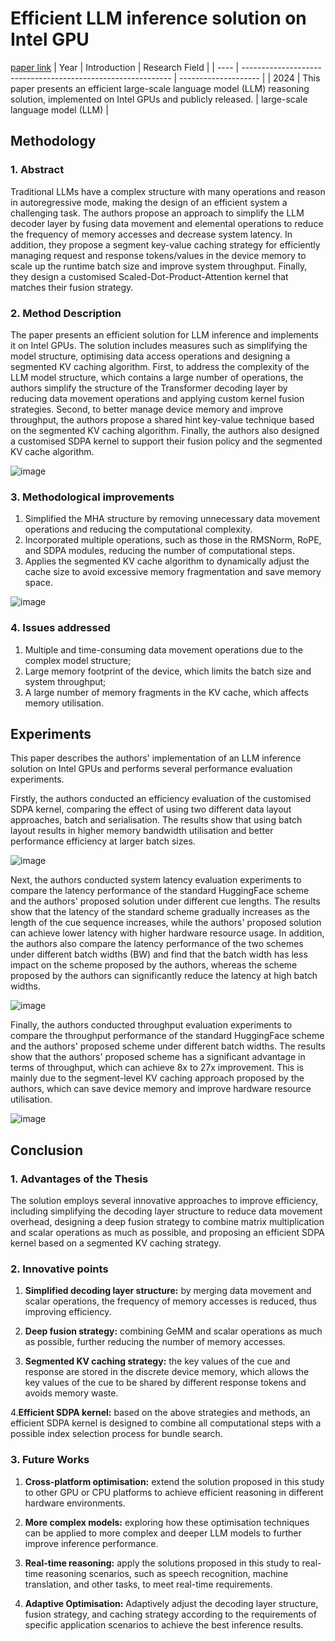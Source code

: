 # Efficient LLM inference solution on Intel GPU
[paper link](https://arxiv.org/pdf/2401.05391) 
| Year | Introduction                                                         | Research Field                 |
| ---- | ------------------------------------------------------------ | -------------------- |
| 2024 |  This paper presents an efficient large-scale language model (LLM) reasoning solution, implemented on Intel GPUs and publicly released.         | large-scale language model (LLM)         |

## Methodology

### 1. Abstract
Traditional LLMs have a complex structure with many operations and reason in autoregressive mode, making the design of an efficient system a challenging task. The authors propose an approach to simplify the LLM decoder layer by fusing data movement and elemental operations to reduce the frequency of memory accesses and decrease system latency. In addition, they propose a segment key-value caching strategy for efficiently managing request and response tokens/values in the device memory to scale up the runtime batch size and improve system throughput. Finally, they design a customised Scaled-Dot-Product-Attention kernel that matches their fusion strategy.

### 2. Method Description 
The paper presents an efficient solution for LLM inference and implements it on Intel GPUs. The solution includes measures such as simplifying the model structure, optimising data access operations and designing a segmented KV caching algorithm.
First, to address the complexity of the LLM model structure, which contains a large number of operations, the authors simplify the structure of the Transformer decoding layer by reducing data movement operations and applying custom kernel fusion strategies. Second, to better manage device memory and improve throughput, the authors propose a shared hint key-value technique based on the segmented KV caching algorithm. Finally, the authors also designed a customised SDPA kernel to support their fusion policy and the segmented KV cache algorithm.

![image](https://github.com/user-attachments/assets/b10a7f36-e706-40cc-ad75-eba19ba9a8c2)

### 3. Methodological improvements
  1. Simplified the MHA structure by removing unnecessary data movement operations and reducing the computational complexity.
  2. Incorporated multiple operations, such as those in the RMSNorm, RoPE, and SDPA modules, reducing the number of computational steps.
  3. Applies the segmented KV cache algorithm to dynamically adjust the cache size to avoid excessive memory fragmentation and save memory space.
     
![image](https://github.com/user-attachments/assets/11963d64-6b0d-4e2d-b75a-9b56ddd276de)

### 4. Issues addressed 
  1. Multiple and time-consuming data movement operations due to the complex model structure;
  2. Large memory footprint of the device, which limits the batch size and system throughput;
  3. A large number of memory fragments in the KV cache, which affects memory utilisation.

## Experiments
This paper describes the authors' implementation of an LLM inference solution on Intel GPUs and performs several performance evaluation experiments. 

Firstly, the authors conducted an efficiency evaluation of the customised SDPA kernel, comparing the effect of using two different data layout approaches, batch and serialisation. The results show that using batch layout results in higher memory bandwidth utilisation and better performance efficiency at larger batch sizes.

![image](https://github.com/user-attachments/assets/341a3bbc-07f2-416c-8ce3-d988c0a41be3)

Next, the authors conducted system latency evaluation experiments to compare the latency performance of the standard HuggingFace scheme and the authors' proposed solution under different cue lengths. The results show that the latency of the standard scheme gradually increases as the length of the cue sequence increases, while the authors' proposed solution can achieve lower latency with higher hardware resource usage. In addition, the authors also compare the latency performance of the two schemes under different batch widths (BW) and find that the batch width has less impact on the scheme proposed by the authors, whereas the scheme proposed by the authors can significantly reduce the latency at high batch widths.

![image](https://github.com/user-attachments/assets/850c7191-cb3a-4de0-a3fd-89c4cceba326)

Finally, the authors conducted throughput evaluation experiments to compare the throughput performance of the standard HuggingFace scheme and the authors' proposed scheme under different batch widths. The results show that the authors' proposed scheme has a significant advantage in terms of throughput, which can achieve 8x to 27x improvement. This is mainly due to the segment-level KV caching approach proposed by the authors, which can save device memory and improve hardware resource utilisation. 

![image](https://github.com/user-attachments/assets/494bbed0-18ff-4015-8ad8-90f4154d270f)

## Conclusion

### 1. Advantages of the Thesis
The solution employs several innovative approaches to improve efficiency, including simplifying the decoding layer structure to reduce data movement overhead, designing a deep fusion strategy to combine matrix multiplication and scalar operations as much as possible, and proposing an efficient SDPA kernel based on a segmented KV caching strategy. 

### 2. Innovative points
  1. **Simplified decoding layer structure:** by merging data movement and scalar operations, the frequency of memory accesses is reduced, thus improving efficiency.
  
  2. **Deep fusion strategy:** combining GeMM and scalar operations as much as possible, further reducing the number of memory accesses.
  
  3. **Segmented KV caching strategy:** the key values of the cue and response are stored in the discrete device memory, which allows the key values of the cue to be shared by different response tokens and avoids memory waste.
  
  4.**Efficient SDPA kernel:** based on the above strategies and methods, an efficient SDPA kernel is designed to combine all computational steps with a possible index selection process for bundle search.

### 3. Future Works
  1. **Cross-platform optimisation:** extend the solution proposed in this study to other GPU or CPU platforms to achieve efficient reasoning in different hardware environments.
  
  2. **More complex models:** exploring how these optimisation techniques can be applied to more complex and deeper LLM models to further improve inference performance.
 
  3. **Real-time reasoning:** apply the solutions proposed in this study to real-time reasoning scenarios, such as speech recognition, machine translation, and other tasks, to meet real-time requirements.
  
  4. **Adaptive Optimisation:** Adaptively adjust the decoding layer structure, fusion strategy, and caching strategy according to the requirements of specific application scenarios to achieve the best inference results. 
